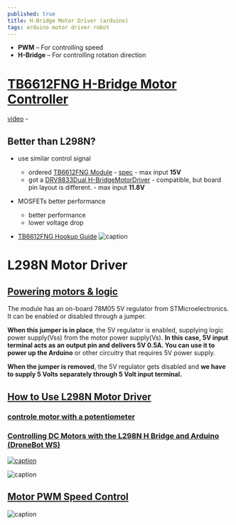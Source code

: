 ```yaml
---
published: true
title: H-Bridge Motor Driver (arduino)
tags: arduino motor driver robot
---
```

- **PWM** – For controlling speed
- **H-Bridge** – For controlling rotation direction

# [TB6612FNG H-Bridge Motor Controller](https://dronebotworkshop.com/tb6612fng-h-bridge/)
[video](https://www.youtube.com/watch?v=JPPTRj0KWbg) -

## Better than L298N?
- use similar control signal
	- ordered [TB6612FNG Module](https://www.amazon.fr/gp/product/B07KVTXFWN/ref=ppx_yo_dt_b_asin_title_o02_s00?ie=UTF8&psc=1) - [spec](https://www.sparkfun.com/datasheets/Robotics/TB6612FNG.pdf) - max input **15V**
    - got a [DRV8833Dual H-BridgeMotorDriver](https://www.ti.com/lit/ds/symlink/drv8833.pdf) - compatible, but board pin layout is different. - max input **11.8V**
    
- MOSFETs better performance
	- better performance
    - lower voltage drop
    
- [TB6612FNG Hookup Guide](https://learn.sparkfun.com/tutorials/tb6612fng-hookup-guide/all)
![caption](https://i1.wp.com/dronebotworkshop.com/wp-content/uploads/2019/12/TB6612FNG-Arduino-Hookup.jpeg?w=768&ssl=1)

# L298N Motor Driver

## [Powering motors & logic](https://lastminuteengineers.com/l298n-dc-stepper-driver-arduino-tutorial/#power-supply)
The module has an on-board 78M05 5V regulator from STMicroelectronics. It can be enabled or disabled through a jumper.

**When this jumper is in place**, the 5V regulator is enabled, supplying logic power supply(Vss) from the motor power supply(Vs). **In this case, 5V input terminal acts as an output pin and delivers 5V 0.5A. You can use it to power up the Arduino** or other circuitry that requires 5V power supply.

**When the jumper is removed**, the 5V regulator gets disabled and **we have to supply 5 Volts separately through 5 Volt input terminal.**


## [How to Use L298N Motor Driver](https://www.teachmemicro.com/use-l298n-motor-driver/)

### [controle motor with a potentiometer](https://i0.wp.com/dronebotworkshop.com/wp-content/uploads/2017/02/L298-Motor-Control-Module-Arduino-Potentiometers-e1504972437694.jpg?w=768&ssl=1)

### [Controlling DC Motors with the L298N H Bridge and Arduino (DroneBot WS)](https://dronebotworkshop.com/dc-motors-l298n-h-bridge/)
[![caption](https://img.youtube.com/vi/dyjo_ggEtVU/0.jpg)](https://www.youtube.com/watch?v=dyjo_ggEtVU)

![caption](https://www.teachmemicro.com/wp-content/uploads/2018/03/L298N-H-Bridge-Motor-Controller-Annotated.jpg)

## [Motor PWM Speed Control](https://lastminuteengineers.com/l298n-dc-stepper-driver-arduino-tutorial/)

![caption](https://lastminuteengineers.com/wp-content/uploads/2018/11/Wiring-L298N-Motor-Driver-Module-with-DC-TT-motors-and-Arduino-UNO.png)
